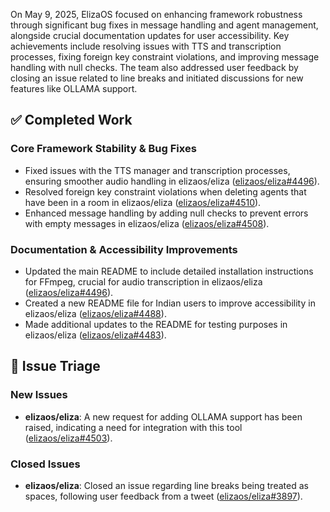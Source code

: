 On May 9, 2025, ElizaOS focused on enhancing framework robustness through significant bug fixes in message handling and agent management, alongside crucial documentation updates for user accessibility. Key achievements include resolving issues with TTS and transcription processes, fixing foreign key constraint violations, and improving message handling with null checks. The team also addressed user feedback by closing an issue related to line breaks and initiated discussions for new features like OLLAMA support.

## ✅ Completed Work

### Core Framework Stability & Bug Fixes
*   Fixed issues with the TTS manager and transcription processes, ensuring smoother audio handling in elizaos/eliza ([elizaos/eliza#4496](https://github.com/elizaos/eliza/pull/4496)).
*   Resolved foreign key constraint violations when deleting agents that have been in a room in elizaos/eliza ([elizaos/eliza#4510](https://github.com/elizaos/eliza/pull/4510)).
*   Enhanced message handling by adding null checks to prevent errors with empty messages in elizaos/eliza ([elizaos/eliza#4508](https://github.com/elizaos/eliza/pull/4508)).

### Documentation & Accessibility Improvements
*   Updated the main README to include detailed installation instructions for FFmpeg, crucial for audio transcription in elizaos/eliza ([elizaos/eliza#4496](https://github.com/elizaos/eliza/pull/4496)).
*   Created a new README file for Indian users to improve accessibility in elizaos/eliza ([elizaos/eliza#4488](https://github.com/elizaos/eliza/pull/4488)).
*   Made additional updates to the README for testing purposes in elizaos/eliza ([elizaos/eliza#4483](https://github.com/elizaos/eliza/pull/4483)).

## 🐞 Issue Triage

### New Issues
*   **elizaos/eliza**: A new request for adding OLLAMA support has been raised, indicating a need for integration with this tool ([elizaos/eliza#4503](https://github.com/elizaos/eliza/issues/4503)).

### Closed Issues
*   **elizaos/eliza**: Closed an issue regarding line breaks being treated as spaces, following user feedback from a tweet ([elizaos/eliza#3897](https://github.com/elizaos/eliza/issues/3897)).